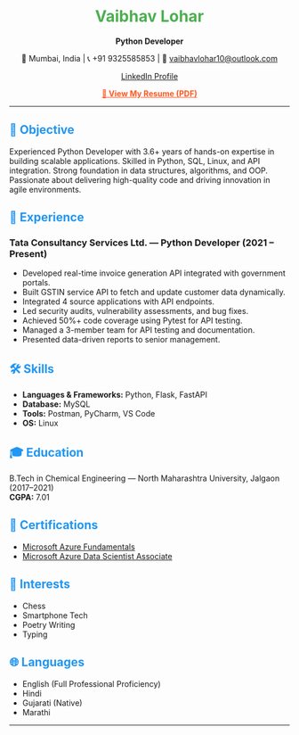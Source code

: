 
<div align="center">
  <h1 style="color:#4CAF50;">Vaibhav Lohar</h1>
  <p><strong>Python Developer</strong></p>
  <p>📍 Mumbai, India | 📞 +91 9325585853 | 📧 <a href="mailto:vaibhavlohar10@outlook.com">vaibhavlohar10@outlook.com</a></p>
  <p><a href="https://www.linkedin.com/in/vvvvvlohar" target="_blank">LinkedIn Profile</a></p>
  <p><a href="30069182_Vaibhav_Lohar_Python_Dev.pdf" target="_blank" style="color:#FF5722; font-weight:bold;">📄 View My Resume (PDF)</a></p>
</div>

<hr>

<h2 style="color:#2196F3;">🎯 Objective</h2>
<p>
Experienced Python Developer with 3.6+ years of hands-on expertise in building scalable applications. Skilled in Python, SQL, Linux, and API integration. Strong foundation in data structures, algorithms, and OOP. Passionate about delivering high-quality code and driving innovation in agile environments.
</p>

<h2 style="color:#2196F3;">💼 Experience</h2>
<h3>Tata Consultancy Services Ltd. — Python Developer (2021 – Present)</h3>
<ul>
  <li>Developed real-time invoice generation API integrated with government portals.</li>
  <li>Built GSTIN service API to fetch and update customer data dynamically.</li>
  <li>Integrated 4 source applications with API endpoints.</li>
  <li>Led security audits, vulnerability assessments, and bug fixes.</li>
  <li>Achieved 50%+ code coverage using Pytest for API testing.</li>
  <li>Managed a 3-member team for API testing and documentation.</li>
  <li>Presented data-driven reports to senior management.</li>
</ul>

<h2 style="color:#2196F3;">🛠️ Skills</h2>
<ul>
  <li><strong>Languages & Frameworks:</strong> Python, Flask, FastAPI</li>
  <li><strong>Database:</strong> MySQL</li>
  <li><strong>Tools:</strong> Postman, PyCharm, VS Code</li>
  <li><strong>OS:</strong> Linux</li>
</ul>

<h2 style="color:#2196F3;">🎓 Education</h2>
<p>
B.Tech in Chemical Engineering — North Maharashtra University, Jalgaon (2017–2021)<br>
<strong>CGPA:</strong> 7.01
</p>

<h2 style="color:#2196F3;">📜 Certifications</h2>
<ul>
  <li><a href="https://learn.microsoft.com/api/credentials/share/en-us/VaibhavLohar7044/6EDD0C93170A1F1B?sharingId=76D2B41853AC37D6" target="_blank">Microsoft Azure Fundamentals</a></li>
  <li><a href="https://learn.microsoft.com/api/credentials/share/en-us/VaibhavLohar7044/EBE0E808FD7B38B8?sharingId=76D2B41853AC37D" target="_blank">Microsoft Azure Data Scientist Associate</a></li>
</ul>

<h2 style="color:#2196F3;">🎯 Interests</h2>
<ul>
  <li>Chess</li>
  <li>Smartphone Tech</li>
  <li>Poetry Writing</li>
  <li>Typing</li>
</ul>

<h2 style="color:#2196F3;">🌐 Languages</h2>
<ul>
  <li>English (Full Professional Proficiency)</li>
  <li>Hindi</li>
  <li>Gujarati (Native)</li>
  <li>Marathi</li>
</ul>

<hr>
